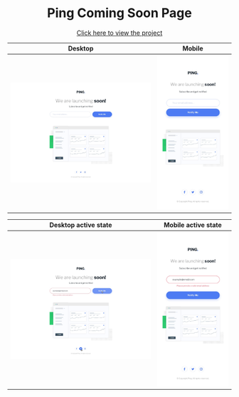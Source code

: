 <h1 align=center>Ping Coming Soon Page</h1>

<p align=center>
    <a target="_blank" href="https://jialatteo.github.io/Frontend-Mentor-Challenges/ping-coming-soon-page/">Click here to view the project </a> 
</p>

Desktop | Mobile 
:--------------------------------:|:-------------------------:
![Desktop design](./design/desktop-design.jpg)  |  ![Mobile design](./design/mobile-design.jpg)  

Desktop active state | Mobile active state
:--------------------------------:|:-------------------------:
![Desktop active state design](./design/desktop-hover-error-states.jpg)  |  ![Mobile active state design](./design/mobile-error-state.jpg)  

